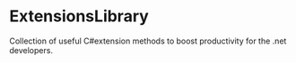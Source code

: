 # ExtensionsLibrary
Collection of useful C#extension methods to boost productivity for the .net developers.

